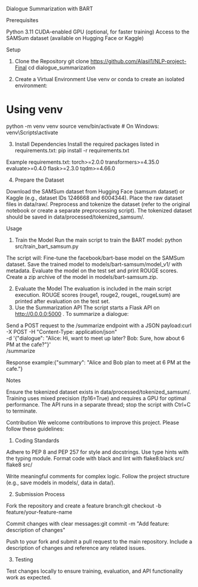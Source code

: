 Dialogue Summarization with BART

Prerequisites

Python 3.11
CUDA-enabled GPU (optional, for faster training)
Access to the SAMSum dataset (available on Hugging Face or Kaggle)

Setup
1. Clone the Repository
git clone <https://github.com/Alasil1/NLP-project-Final>
cd dialogue_summarization

2. Create a Virtual Environment
Use venv or conda to create an isolated environment:
# Using venv
python -m venv venv
source venv/bin/activate  # On Windows: venv\Scripts\activate

3. Install Dependencies
Install the required packages listed in requirements.txt:
pip install -r requirements.txt

Example requirements.txt:
torch>=2.0.0
transformers>=4.35.0
evaluate>=0.4.0
flask>=2.3.0
tqdm>=4.66.0

4. Prepare the Dataset

Download the SAMSum dataset from Hugging Face (samsum dataset) or Kaggle (e.g., dataset IDs 1246668 and 6004344).
Place the raw dataset files in data/raw/.
Preprocess and tokenize the dataset (refer to the original notebook or create a separate preprocessing script). The tokenized dataset should be saved in data/processed/tokenized_samsum/.


Usage
1. Train the Model
Run the main script to train the BART model:
python src/train_bart_samsum.py


The script will:
Fine-tune the facebook/bart-base model on the SAMSum dataset.
Save the trained model to models/bart-samsum/model_v1/ with metadata.
Evaluate the model on the test set and print ROUGE scores.
Create a zip archive of the model in models/bart-samsum.zip.


2. Evaluate the Model
The evaluation is included in the main script execution. ROUGE scores (rouge1, rouge2, rougeL, rougeLsum) are printed after evaluation on the test set.
3. Use the Summarization API
The script starts a Flask API on http://0.0.0.0:5000 . To summarize a dialogue:

Send a POST request to the /summarize endpoint with a JSON payload:curl -X POST -H "Content-Type: application/json" \
     -d '{"dialogue": "Alice: Hi, want to meet up later? Bob: Sure, how about 6 PM at the cafe?"}' \
     <ngrok-public-url>/summarize


Response example:{"summary": "Alice and Bob plan to meet at 6 PM at the cafe."}


Notes

Ensure the tokenized dataset exists in data/processed/tokenized_samsum/.
Training uses mixed precision (fp16=True) and requires a GPU for optimal performance.
The API runs in a separate thread; stop the script with Ctrl+C to terminate.

Contribution
We welcome contributions to improve this project. Please follow these guidelines:
1. Coding Standards

Adhere to PEP 8 and PEP 257 for style and docstrings.
Use type hints with the typing module.
Format code with black and lint with flake8:black src/
flake8 src/


Write meaningful comments for complex logic.
Follow the project structure (e.g., save models in models/, data in data/).

2. Submission Process

Fork the repository and create a feature branch:git checkout -b feature/your-feature-name


Commit changes with clear messages:git commit -m "Add feature: description of changes"


Push to your fork and submit a pull request to the main repository.
Include a description of changes and reference any related issues.

3. Testing

Test changes locally to ensure training, evaluation, and API functionality work as expected.


